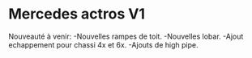 # Mercedes actros V1

Nouveauté à venir:
-Nouvelles rampes de toit.
-Nouvelles lobar.
-Ajout echappement pour chassi 4x et 6x.
-Ajouts de high pipe.
